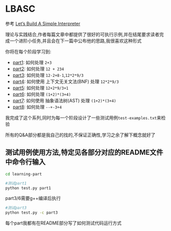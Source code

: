 # LBASC

参考 [Let’s Build A Simple Interpreter](https://ruslanspivak.com/lsbasi-part1/)

理论与实践结合,作者每篇文章中都提供了很好的可执行示例,并在结尾要求读者完成一个进阶小任务,并且会在下一篇中公布他的思路,我很喜欢这种形式

你将在每个阶段学习到:

- [part1](part1/README.md): 如何处理 `2+3`
- [part2](part2/README.md): 如何处理 ` 12 + 234 `
- [part3](part3/README.md): 如何处理 `12-2+8-1`,`12*2*9/3`
- [part4](part4/README.md): 如何使用 上下文无关文法(BNF) 处理 `12*2*9/3`
- [part5](part5/README.md): 如何处理 `12+2*9/3+1`
- [part6](part6/README.md): 如何处理 `(1+2)*(3+4)`
- [part7](part7/README.md): 如何使用 抽象语法树(AST) 处理 `(1+2)*(3+4)`
- [part8](part8/README.md): 如何处理 `--+-3+4`

我完成了这个系列,同时为每一个阶段设计了一些测试用例`test-examples.txt`来检验

所有的Q&A部分都是我自己的找的,不保证正确性,学习之余了解下概念就好了

## 测试用例使用方法,特定见各部分对应的README文件中命令行输入

```bash
cd learning-part
```

```bash
#测试part1
python test.py part1
```

part3/6需要g++编译后执行

```bash
#测试part3
python test.py -c part3
```

每个part我都有在README部分写了如何测试代码运行方式
